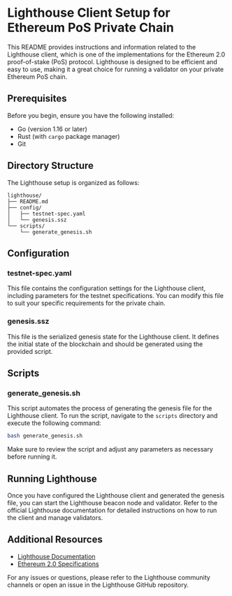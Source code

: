 # Lighthouse Client Setup for Ethereum PoS Private Chain

This README provides instructions and information related to the Lighthouse client, which is one of the implementations for the Ethereum 2.0 proof-of-stake (PoS) protocol. Lighthouse is designed to be efficient and easy to use, making it a great choice for running a validator on your private Ethereum PoS chain.

## Prerequisites

Before you begin, ensure you have the following installed:

- Go (version 1.16 or later)
- Rust (with `cargo` package manager)
- Git

## Directory Structure

The Lighthouse setup is organized as follows:

```
lighthouse/
├── README.md
├── config/
│   ├── testnet-spec.yaml
│   └── genesis.ssz
└── scripts/
    └── generate_genesis.sh
```

## Configuration

### testnet-spec.yaml

This file contains the configuration settings for the Lighthouse client, including parameters for the testnet specifications. You can modify this file to suit your specific requirements for the private chain.

### genesis.ssz

This file is the serialized genesis state for the Lighthouse client. It defines the initial state of the blockchain and should be generated using the provided script.

## Scripts

### generate_genesis.sh

This script automates the process of generating the genesis file for the Lighthouse client. To run the script, navigate to the `scripts` directory and execute the following command:

```bash
bash generate_genesis.sh
```

Make sure to review the script and adjust any parameters as necessary before running it.

## Running Lighthouse

Once you have configured the Lighthouse client and generated the genesis file, you can start the Lighthouse beacon node and validator. Refer to the official Lighthouse documentation for detailed instructions on how to run the client and manage validators.

## Additional Resources

- [Lighthouse Documentation](https://lighthouse-book.sigmaprime.io/)
- [Ethereum 2.0 Specifications](https://github.com/ethereum/eth2.0-specs)

For any issues or questions, please refer to the Lighthouse community channels or open an issue in the Lighthouse GitHub repository.